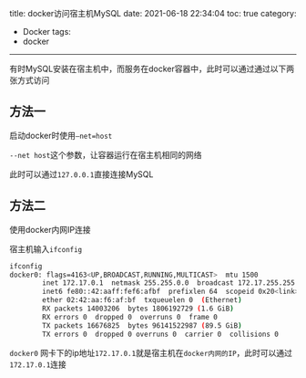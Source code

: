 title: docker访问宿主机MySQL
date: 2021-06-18 22:34:04
toc: true
category: 
 - Docker
tags: 
 - docker
---

有时MySQL安装在宿主机中，而服务在docker容器中，此时可以通过通过以下两张方式访问

## 方法一

启动docker时使用`–net=host`

`--net host`这个参数，让容器运行在宿主机相同的网络

此时可以通过`127.0.0.1`直接连接MySQL


<!-- more -->


## 方法二

使用docker内网IP连接

宿主机输入`ifconfig`

```bash
ifconfig
docker0: flags=4163<UP,BROADCAST,RUNNING,MULTICAST>  mtu 1500
        inet 172.17.0.1  netmask 255.255.0.0  broadcast 172.17.255.255
        inet6 fe80::42:aaff:fef6:afbf  prefixlen 64  scopeid 0x20<link>
        ether 02:42:aa:f6:af:bf  txqueuelen 0  (Ethernet)
        RX packets 14003206  bytes 1806192729 (1.6 GiB)
        RX errors 0  dropped 0  overruns 0  frame 0
        TX packets 16676825  bytes 96141522987 (89.5 GiB)
        TX errors 0  dropped 0 overruns 0  carrier 0  collisions 0
```

`docker0` 网卡下的ip地址`172.17.0.1`就是宿主机在`docker内网的IP`，此时可以通过`172.17.0.1`连接


